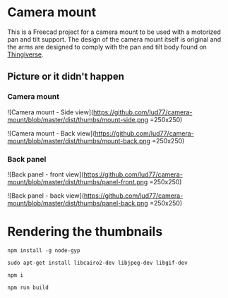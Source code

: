 # Camera mount

This is a Freecad project for a camera mount to be used with a motorized pan and tilt support. The design of the camera mount itself is original and the arms are designed to comply with the pan and tilt body found on [Thingiverse](https://www.thingiverse.com/thing:1799905).


## Picture or it didn't happen

### Camera mount

![Camera mount - Side view](https://github.com/lud77/camera-mount/blob/master/dist/thumbs/mount-side.png =250x250)

![Camera mount - Back view](https://github.com/lud77/camera-mount/blob/master/dist/thumbs/mount-back.png =250x250)

### Back panel

![Back panel - front view](https://github.com/lud77/camera-mount/blob/master/dist/thumbs/panel-front.png =250x250)

![Back panel - back view](https://github.com/lud77/camera-mount/blob/master/dist/thumbs/panel-back.png =250x250)


# Rendering the thumbnails

    npm install -g node-gyp

    sudo apt-get install libcairo2-dev libjpeg-dev libgif-dev

    npm i

    npm run build
